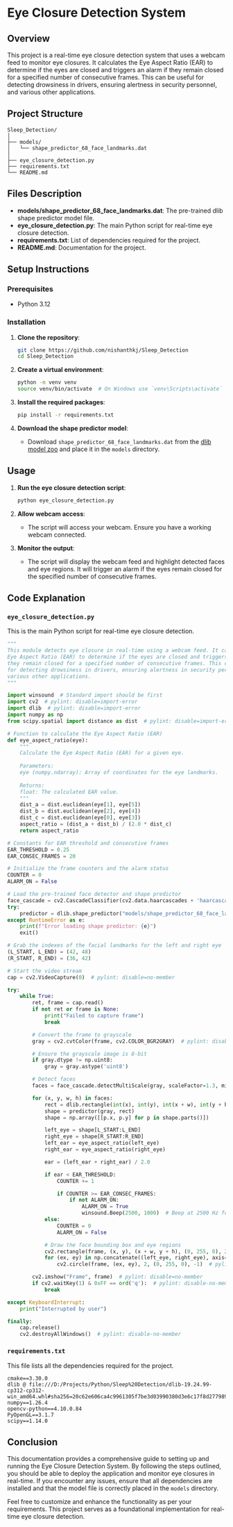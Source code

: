 # Eye Closure Detection System

## Overview

This project is a real-time eye closure detection system that uses a webcam feed to monitor eye closures. It calculates the Eye Aspect Ratio (EAR) to determine if the eyes are closed and triggers an alarm if they remain closed for a specified number of consecutive frames. This can be useful for detecting drowsiness in drivers, ensuring alertness in security personnel, and various other applications.

## Project Structure

```
Sleep_Detection/
│
├── models/
│   └── shape_predictor_68_face_landmarks.dat
│
├── eye_closure_detection.py
├── requirements.txt
└── README.md
```

## Files Description

- **models/shape_predictor_68_face_landmarks.dat**: The pre-trained dlib shape predictor model file.
- **eye_closure_detection.py**: The main Python script for real-time eye closure detection.
- **requirements.txt**: List of dependencies required for the project.
- **README.md**: Documentation for the project.

## Setup Instructions

### Prerequisites

- Python 3.12

### Installation

1. **Clone the repository**:
    ```bash
    git clone https://github.com/nishanthkj/Sleep_Detection
    cd Sleep_Detection
    ```

2. **Create a virtual environment**:
    ```bash
    python -m venv venv
    source venv/bin/activate  # On Windows use `venv\Scripts\activate`
    ```

3. **Install the required packages**:
    ```bash
    pip install -r requirements.txt
    ```

4. **Download the shape predictor model**:
    - Download `shape_predictor_68_face_landmarks.dat` from the [dlib model zoo](http://dlib.net/files/shape_predictor_68_face_landmarks.dat.bz2) and place it in the `models` directory.

## Usage

1. **Run the eye closure detection script**:
    ```bash
    python eye_closure_detection.py
    ```

2. **Allow webcam access**:
    - The script will access your webcam. Ensure you have a working webcam connected.

3. **Monitor the output**:
    - The script will display the webcam feed and highlight detected faces and eye regions. It will trigger an alarm if the eyes remain closed for the specified number of consecutive frames.

## Code Explanation

### `eye_closure_detection.py`

This is the main Python script for real-time eye closure detection.

```python
"""
This module detects eye closure in real-time using a webcam feed. It calculates the
Eye Aspect Ratio (EAR) to determine if the eyes are closed and triggers an alarm if
they remain closed for a specified number of consecutive frames. This can be useful
for detecting drowsiness in drivers, ensuring alertness in security personnel, and
various other applications.
"""

import winsound  # Standard import should be first
import cv2  # pylint: disable=import-error
import dlib  # pylint: disable=import-error
import numpy as np
from scipy.spatial import distance as dist  # pylint: disable=import-error

# Function to calculate the Eye Aspect Ratio (EAR)
def eye_aspect_ratio(eye):
    """
    Calculate the Eye Aspect Ratio (EAR) for a given eye.
    
    Parameters:
    eye (numpy.ndarray): Array of coordinates for the eye landmarks.
    
    Returns:
    float: The calculated EAR value.
    """
    dist_a = dist.euclidean(eye[1], eye[5])
    dist_b = dist.euclidean(eye[2], eye[4])
    dist_c = dist.euclidean(eye[0], eye[3])
    aspect_ratio = (dist_a + dist_b) / (2.0 * dist_c)
    return aspect_ratio

# Constants for EAR threshold and consecutive frames
EAR_THRESHOLD = 0.25
EAR_CONSEC_FRAMES = 20

# Initialize the frame counters and the alarm status
COUNTER = 0
ALARM_ON = False

# Load the pre-trained face detector and shape predictor
face_cascade = cv2.CascadeClassifier(cv2.data.haarcascades + 'haarcascade_frontalface_default.xml')
try:
    predictor = dlib.shape_predictor("models/shape_predictor_68_face_landmarks.dat")  # pylint: disable=no-member
except RuntimeError as e:
    print(f"Error loading shape predictor: {e}")
    exit()

# Grab the indexes of the facial landmarks for the left and right eye
(L_START, L_END) = (42, 48)
(R_START, R_END) = (36, 42)

# Start the video stream
cap = cv2.VideoCapture(0)  # pylint: disable=no-member

try:
    while True:
        ret, frame = cap.read()
        if not ret or frame is None:
            print("Failed to capture frame")
            break

        # Convert the frame to grayscale
        gray = cv2.cvtColor(frame, cv2.COLOR_BGR2GRAY)  # pylint: disable=no-member

        # Ensure the grayscale image is 8-bit
        if gray.dtype != np.uint8:
            gray = gray.astype('uint8')

        # Detect faces
        faces = face_cascade.detectMultiScale(gray, scaleFactor=1.3, minNeighbors=5)

        for (x, y, w, h) in faces:
            rect = dlib.rectangle(int(x), int(y), int(x + w), int(y + h))  # pylint: disable=no-member
            shape = predictor(gray, rect)
            shape = np.array([[p.x, p.y] for p in shape.parts()])

            left_eye = shape[L_START:L_END]
            right_eye = shape[R_START:R_END]
            left_ear = eye_aspect_ratio(left_eye)
            right_ear = eye_aspect_ratio(right_eye)

            ear = (left_ear + right_ear) / 2.0

            if ear < EAR_THRESHOLD:
                COUNTER += 1

                if COUNTER >= EAR_CONSEC_FRAMES:
                    if not ALARM_ON:
                        ALARM_ON = True
                        winsound.Beep(2500, 1000)  # Beep at 2500 Hz for 1 second
            else:
                COUNTER = 0
                ALARM_ON = False

            # Draw the face bounding box and eye regions
            cv2.rectangle(frame, (x, y), (x + w, y + h), (0, 255, 0), 2)  # pylint: disable=no-member
            for (ex, ey) in np.concatenate((left_eye, right_eye), axis=0):
                cv2.circle(frame, (ex, ey), 2, (0, 255, 0), -1)  # pylint: disable-no-member

        cv2.imshow("Frame", frame)  # pylint: disable=no-member
        if cv2.waitKey(1) & 0xFF == ord('q'):  # pylint: disable-no-member
            break

except KeyboardInterrupt:
    print("Interrupted by user")

finally:
    cap.release()
    cv2.destroyAllWindows()  # pylint: disable-no-member
```

### `requirements.txt`

This file lists all the dependencies required for the project.

```
cmake==3.30.0
dlib @ file:///D:/Projects/Python/Sleep%20Detection/dlib-19.24.99-cp312-cp312-win_amd64.whl#sha256=20c62e606ca4c9961305f7be3d03990380d3e6c17f8d27798996e97a73271862
numpy==1.26.4
opencv-python==4.10.0.84
PyOpenGL==3.1.7
scipy==1.14.0
```

## Conclusion

This documentation provides a comprehensive guide to setting up and running the Eye Closure Detection System. By following the steps outlined, you should be able to deploy the application and monitor eye closures in real-time. If you encounter any issues, ensure that all dependencies are installed and that the model file is correctly placed in the `models` directory.

Feel free to customize and enhance the functionality as per your requirements. This project serves as a foundational implementation for real-time eye closure detection.